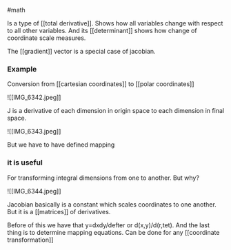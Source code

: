 #math 

Is a type of [[total derivative]]. Shows how all variables change with respect to all other variables.  And its [[determinant]] shows how change of coordinate scale measures. 

The [[gradient]] vector is a special case of jacobian.

### Example 
Conversion from [[cartesian coordinates]] to [[polar coordinates]]

![[IMG_6342.jpeg]]

J is a derivative of each dimension in origin space to each dimension in final space. 

![[IMG_6343.jpeg]]

But we have to have defined mapping 


### it is useful 

For transforming integral dimensions from one to another. But why? 

![[IMG_6344.jpeg]]

Jacobian basically is a constant which scales coordinates to one another. But it is a [[matrices]] of derivatives. 

Before of this we have that y=dxdy/defter or 
d(x,y)/d(r,tet). And the last thing is to determine mapping equations.  Can be done for any [[coordinate transformation]]